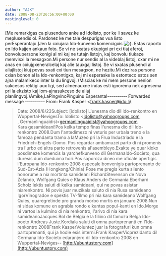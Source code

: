 ```yaml
---
author: "AJK"
date: 2008-08-23T20:56:00+00:00
nestinglevel: 0
---
```

\[Me remarkigas ca plusenduro anke ad Idolisto, por ke li savez ke meplusendis ol. Pardonez ke me tale despurigas vua listo perEsperantajo.\]Jen la cxiujara Ido-kunveno komencigxis ![:)](images/smilies/icon_e_smile.gif "Smile"). Estas raporto en Ido kajjen ankaux foto. Se vi ne sxatas okupigxi pri cxi tiaj aferoj, bonvolupersone konigi al mi kaj ne tutajn listojn, kaj bonvolu tiukaze memvisxi la mesagxon.Mi persone nur sendis al la videblaj listoj, cxar mi ne anas en cxiujgxeneralcelaj kaj alie tauxgaj listoj. Se vi sxatas plusendi al aliajlistoj kiuj povas sxati cxi tiun mesagxon, ne hezitu.Mi deziras persone cxian bonon al la Ido-renkontigxo, kaj mi esperaske la estonteco estos sen ajna malamikeco inter la du lingvoj. (Miscias ke mi mem persone nenion sukcesos rektigi aux ligi, sed almenauxne indas esti ignorema nek agresema pri la ekzisto kaj iom-ajnasukceso de aliaj planlingvoj.)Amike,LaPingvinoPinguinu Esperantal----------
 Forwarded message ----------
From: Frank Kasper <[frank.kasper@ido.li](mailto://frank.kasper@ido.li)\
>Date: 2008/8/23Subject: \[idolisto\] L'unesma dio dil Ido-renkontro en Wuppertal-NevigesTo: Idolisto <[idolisto@yahoogroups.com](mailto://idolisto@yahoogroups.com)\
>, Germanlinguaidist<[germanlinguaidist@yahoogroups.com](mailto://germanlinguaidist@yahoogroups.com)\
>Kara gesamideani!Pos kelka tempo finas l'unesma dio dil Ido-renkontro 2008.Dum l'antedimezo ni veturis per urbala treno e la famoza pendanta tramo a laMuzeo pri la Frua Industriado e la Friedrich-Engels-Domo. Pos regardar ambamuzei parto di ni promenis tra l'urbo ed altra parto retrovenis al'asembleyo.Exakte ye quar kloko posdimeze komencis la yarchefkunveno dil GermanaIdo-Societo, qua duresis dum dueduima hori.Pos saporoza dineo me oficale apertigis l'Europana Ido-renkontro 2008 especale bonvenigis partoprenanto de Sud-Est-Azia (Hongkong/Chinia).Pose me pregis kurta silento honorume a nia mortinta samideani RichardStevenson de Nova Zelando, Wolfgang Quies e Klaus Anders de Germania.Eberhard Scholz lektis saluti di kelka samideani, qui ne povas asistar niarenkontro. Ni povis juar muzikala saluto di nia Rusa samideano IgorVinogradov e spektis TV-filmo pri nia kara samideano Wolfgang Quies, quaregretinde pro granda morbo mortis en januaro 2008.Nun ni sidas komune en agrabla rondo e kantas popul-kanti en Ido.Morge ni vartos la kulmino di nia renkontro, l'arivo di nia kara samideanoJacques Bol de Belgia e la filiino dil famoza Belga Ido-poeto Andreas Juste.Kordiala saluti di omna partoprenanti en l'Ido-renkontro 2008Frank KasperVoluntez juar la fotografuri kun omna partoprenanti, qui ja hodie esis interni.Frank KasperVicprezidanto dil Germana Ido-Societo edaranjero dil Ido-renkontro 2008 en Wuppertal-Neviges--
[http://ubuntustory.com](http://ubuntustory.com)